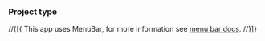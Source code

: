 ﻿### Project type
//{[{
This app uses MenuBar, for more information see [menu bar docs](https://github.com/microsoft/WindowsTemplateStudio/blob/release/docs/WinUI/projectTypes/menubar.md).
//}]}
